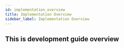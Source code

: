 ```yaml
---
id: implementation_overview
title: Implementation Overview
sidebar_label: Implementation Overview
---
```


## This is development guide overview
